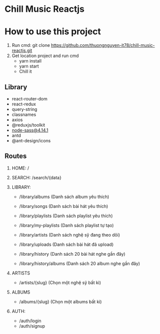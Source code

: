 # Chill Music Reactjs

# How to use this project
1. Run cmd: git clone https://github.com/thuongnguyen-it78/chill-music-reactjs.git
2. Get location project and run cmd
    - yarn install
    - yarn start 
    - Chill it 

## Library
- react-router-dom 
- react-redux 
- query-string 
- classnames 
- axios 
- @reduxjs/toolkit
- node-sass@4.14.1
- antd
- @ant-design/icons

## Routes

1. HOME: / 
2. SEARCH: /search/{data}
3. LIBRARY: 
    - /library/albums (Danh sách album yêu thích)
    - /library/songs (Danh sách bài hát yêu thích)
    - /library/playlists (Danh sách playlist yêu thích)
    - /library/my-playlists (Danh sách playlist tự tạo)
    - /library/artists (Danh sách nghệ sỹ đang theo dõi)
    - /library/uploads (Danh sách bài hát đã upload)

    - /library/history (Danh sách 20 bài hát nghe gần đây)
    - /library/history/albums (Danh sách 20 album nghe gần đây)

4. ARTISTS
    - /artists/{slug} (Chọn một nghệ sỹ bất kì)

5. ALBUMS

    - /albums/{slug} (Chọn một albums bất kì)
    
4. AUTH: 
    - /auth/login
    - /auth/signup

